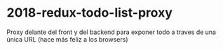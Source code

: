 # 2018-redux-todo-list-proxy
Proxy delante del front y del backend para exponer todo a traves de una única URL (hace más feliz a los browsers)
